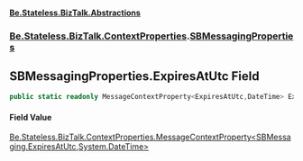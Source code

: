 #### [Be.Stateless.BizTalk.Abstractions](README.md 'README')
### [Be.Stateless.BizTalk.ContextProperties](Be.Stateless.BizTalk.ContextProperties.md 'Be.Stateless.BizTalk.ContextProperties').[SBMessagingProperties](SBMessagingProperties.md 'Be.Stateless.BizTalk.ContextProperties.SBMessagingProperties')

## SBMessagingProperties.ExpiresAtUtc Field

```csharp
public static readonly MessageContextProperty<ExpiresAtUtc,DateTime> ExpiresAtUtc;
```

#### Field Value
[Be.Stateless.BizTalk.ContextProperties.MessageContextProperty&lt;](MessageContextProperty_T,TR_.md 'Be.Stateless.BizTalk.ContextProperties.MessageContextProperty<T,TR>')[SBMessaging.ExpiresAtUtc](https://docs.microsoft.com/en-us/dotnet/api/SBMessaging.ExpiresAtUtc 'SBMessaging.ExpiresAtUtc')[,](MessageContextProperty_T,TR_.md 'Be.Stateless.BizTalk.ContextProperties.MessageContextProperty<T,TR>')[System.DateTime](https://docs.microsoft.com/en-us/dotnet/api/System.DateTime 'System.DateTime')[&gt;](MessageContextProperty_T,TR_.md 'Be.Stateless.BizTalk.ContextProperties.MessageContextProperty<T,TR>')